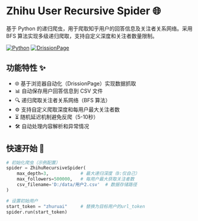 # Zhihu User Recursive Spider 🌐

基于 Python 的递归爬虫，用于爬取知乎用户的回答信息及关注者关系网络。采用 BFS 算法实现多级递归爬取，支持自定义深度和关注者数量限制。

[![Python](https://img.shields.io/badge/Python-3.7%2B-blue)](https://www.python.org/)
[![DrissionPage](https://img.shields.io/badge/DrissionPage-✔-green)](https://github.com/g1879/DrissionPage)

## 功能特性 ✨
- 🌐 基于浏览器自动化（DrissionPage）实现数据抓取
- 📊 自动保存用户回答信息到 CSV 文件
- 🔍 递归爬取关注者关系网络（BFS 算法）
- ⚙️ 支持自定义爬取深度和每用户最大关注者数
- ⏳ 随机延迟机制避免反爬（5-10秒）
- 🛠️ 自动处理内容解析和异常情况

## 快速开始 🚀
```python
# 初始化爬虫（示例配置）
spider = ZhihuRecursiveSpider(
    max_depth=3,            # 最大递归深度（0:仅自己）
    max_followers=500000,   # 每用户最大获取关注者数
    csv_filename='D:/data/用户2.csv'  # 数据存储路径
)

# 设置初始用户
start_token = "zhuruai"     # 替换为目标用户的url_token
spider.run(start_token)
